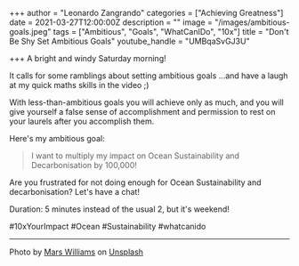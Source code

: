 +++
author = "Leonardo Zangrando"
categories = ["Achieving Greatness"]
date = 2021-03-27T12:00:00Z
description = ""
image = "/images/ambitious-goals.jpeg"
tags = ["Ambitious", "Goals", "WhatCanIDo", "10x"]
title = "Don't Be Shy Set Ambitious Goals"
youtube_handle = "UMBqaSvGJ3U"

+++
A bright and windy Saturday morning!

It calls for some ramblings about setting ambitious goals ...and have a laugh at my quick maths skills in the video ;)

With less-than-ambitious goals you will achieve only as much, and you will give yourself a false sense of accomplishment and permission to rest on your laurels after you accomplish them.

Here's my ambitious goal:

> I want to multiply my impact on Ocean Sustainability and Decarbonisation by 100,000!

Are you frustrated for not doing enough for Ocean Sustainability and decarbonisation? Let's have a chat!

Duration: 5 minutes instead of the usual 2, but it's weekend!

\#10xYourImpact #Ocean #Sustainability #whatcanido

***

Photo by [Mars Williams](https://unsplash.com/@marswilliams?utm_source=unsplash&utm_medium=referral&utm_content=creditCopyText) on [Unsplash](https://unsplash.com/s/photos/ambitious?utm_source=unsplash&utm_medium=referral&utm_content=creditCopyText)